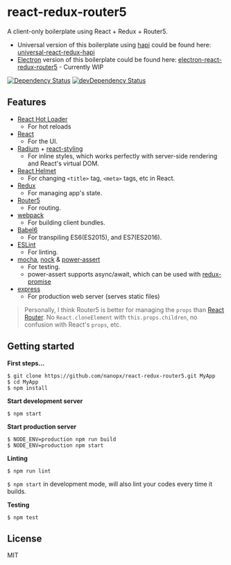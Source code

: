 # react-redux-router5
A client-only boilerplate using React + Redux + Router5.
- Universal version of this boilerplate using [hapi](http://hapijs.com/) could be found here: [universal-react-redux-hapi](https://github.com/nanopx/universal-react-redux-hapi)
- [Electron](http://electron.atom.io/) version of this boilerplate could be found here: [electron-react-redux-router5](https://github.com/nanopx/electron-react-redux-router5) - Currently WIP

[![Dependency Status](https://david-dm.org/nanopx/react-redux-router5.svg?style=flat-square)](https://david-dm.org/nanopx/react-redux-router5)
[![devDependency Status](https://david-dm.org/nanopx/react-redux-router5/dev-status.svg?style=flat-square)](https://david-dm.org/nanopx/react-redux-router5#info=devDependencies)

## Features
* [React Hot Loader](https://gaearon.github.io/react-hot-loader/)
  - For hot reloads
* [React](https://facebook.github.io/react/)
  - For the UI.
* [Radium](http://projects.formidablelabs.com/radium/) + [react-styling](https://github.com/halt-hammerzeit/react-styling)
  - For inline styles, which works perfectly with server-side rendering and React's virtual DOM.
* [React Helmet](https://github.com/nfl/react-helmet)
  - For changing `<title>` tag, `<meta>` tags, etc in React.
* [Redux](http://redux.js.org/)
  - For managing app's state.
* [Router5](http://router5.github.io/)
  - For routing.
* [webpack](http://webpack.github.io/)
  * For building client bundles.
* [Babel6](https://babeljs.io/)
  * For transpiling ES6(ES2015), and ES7(ES2016).
* [ESLint](http://eslint.org/)
  * For linting.
* [mocha](https://mochajs.org/), [nock](https://github.com/pgte/nock) & [power-assert](https://github.com/power-assert-js/power-assert)
  * For testing.
  * power-assert supports async/await, which can be used with [redux-promise](https://github.com/acdlite/redux-promise)
* [express](expressjs.com)
  * For production web server (serves static files)

> Personally, I think Router5 is better for managing the `props` than [React Router](https://github.com/rackt/react-router).
> No `React.cloneElement` with `this.props.children`, no confusion with React's `props`, etc.


## Getting started
**First steps...**
```
$ git clone https://github.com/nanopx/react-redux-router5.git MyApp
$ cd MyApp
$ npm install
```

**Start development server**
```
$ npm start
```

**Start production server**
```
$ NODE_ENV=production npm run build
$ NODE_ENV=production npm start
```

**Linting**
```
$ npm run lint
```
`$ npm start` in development mode, will also lint your codes every time it builds.


**Testing**
```
$ npm test
```

## License
MIT
